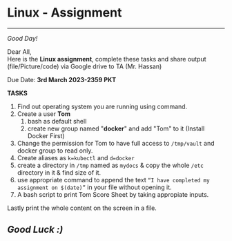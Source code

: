 # Linux - Assignment
----

_Good Day!_

Dear All, 
<br>
Here is the **Linux assignment**, complete these tasks and share output  (file/Picture/code) via Google drive to TA (Mr. Hassan)

Due Date: **3rd March 2023-2359 PKT**

**TASKS**

1. Find out operating system you are running using command.
2. Create a user **Tom**
   1. bash as default shell
   2. create new group named "**docker**" and add "Tom" to it (Install Docker First)
3. Change the permission for Tom to have full access to `/tmp/vault` and docker group to read only. 
4. Create aliases as  `k=kubectl` and  `d=docker`
5. create a directory in `/tmp` named as `mydocs` & copy the whole `/etc` directory in it & find size of it.
6. use appropriate command to append the text `“I have completed my assignment on $(date)”` in your file without opening it.
7. A bash script to print Tom Score Sheet by taking appropiate inputs.

Lastly print the whole content on the screen in a file.

_Good Luck :)_
-----


